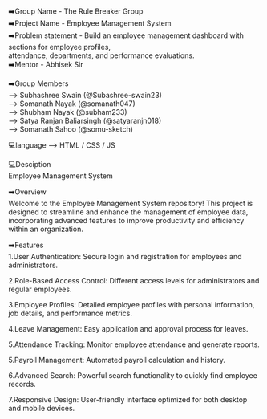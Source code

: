 ➡️Group Name - The Rule Breaker Group                                                                                                                                                                                 
➡️Project Name -  Employee Management System                                                                                                                                                                     
➡️Problem statement -  Build an employee management dashboard with sections for employee profiles,                                                                                                            
   attendance, departments, and performance evaluations.                                                                                                                                                               
➡️Mentor  - Abhisek Sir                                                                                                                                                                                             
                                                                                                                                                                                                                
➡️Group Members                                                                                                                                                                                                  
--> Subhashree Swain (@Subashree-swain23)                                                                                                                                                                            
--> Somanath Nayak (@somanath047)                                                                                                                                                                                    
--> Shubham Nayak (@subham233)                                                                                                                                                                                                                                                                                                                                                                            
--> Satya Ranjan Baliarsingh (@satyaranjn018)                                                                                                                                                                      
--> Somanath Sahoo (@somu-sketch)                                                                                                                                                                                   
                                                                                                                                                                                                                                                                          
💻language --> HTML / CSS / JS                                                                                                                                                                                       
                                                                                                                                                                                                            
💻Desciption                                                                                                                                                                                              
Employee Management System                                                                                                                                                                                      
                                                                                                                                                                                                  
➡️Overview                                                                                                                                                                                                    
Welcome to the Employee Management System repository! This project is designed to streamline and enhance the management of employee data,                                                                     
incorporating advanced features to improve productivity and efficiency within an organization.                                                                                                                      
                                                                                                                                                                                                            
➡️Features                                                                                                                                                                                                        
1.User Authentication: Secure login and registration for employees and administrators.                                                                                                                           
                                                                                                                                                                                                            
2.Role-Based Access Control: Different access levels for administrators and regular employees.                                                                                                                
                                                                                                                                                                                                            
3.Employee Profiles: Detailed employee profiles with personal information, job details, and performance metrics.                                                                                                    
                                                                                                                                                                                                            
4.Leave Management: Easy application and approval process for leaves.                                                                                                                                            
                                                                                                                                                                                                            
5.Attendance Tracking: Monitor employee attendance and generate reports.                                                                                                                                                                                                                                                                                  
                                                                                                                                                                                                            
5.Payroll Management: Automated payroll calculation and history.                                                                                                                                                    
                                                                                                                                                                                                            
6.Advanced Search: Powerful search functionality to quickly find employee records.                                                                                                                                    
                                                                                                                                                                                                            
7.Responsive Design: User-friendly interface optimized for both desktop and mobile devices.                                                                                                                        

